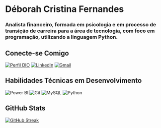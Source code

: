 # Déborah Cristina Fernandes

### Analista financeiro, formada em psicologia e em processo de transição de carreira para a área de tecnologia, com foco em programação, utilizando a linguagem Python.



## Conecte-se Comigo
[![Perfil DIO](https://img.shields.io/badge/-Meu%20Perfil%20na%20DIO-30A3DC?style=for-the-badge)](https://www.dio.me/users/deborahfernandes_psi)
[![LinkedIn](https://img.shields.io/badge/-LinkedIn-000?style=for-the-badge&logo=linkedin&logoColor=30A3DC)](https://www.linkedin.com/in/d%C3%A9borahfernandes/)
[![Gmail](https://img.shields.io/badge/Gmail-333333?style=for-the-badge&logo=gmail&logoColor=red)](mailto:devdeborah.py@gmail.com)

## Habilidades Técnicas em Desenvolvimento
![Power BI](https://img.shields.io/badge/Power_BI-FFC500?style=for-the-badge&logo=power-bi&logoColor=black)
![Git](https://img.shields.io/badge/GIT-E44C30?style=for-the-badge&logo=git&logoColor=white)
	![MySQL](https://img.shields.io/badge/MySQL-00000F?style=for-the-badge&logo=mysql&logoColor=white)
    ![Python](https://img.shields.io/badge/python-3670A0?style=for-the-badge&logo=python&logoColor=ffdd54)


## GitHub Stats
[![GitHub Streak](https://streak-stats.demolab.com/?user=DeborahFernandes&theme=bear&background=000&border=30A3DC&dates=FFF)](https://git.io/streak-stats)
